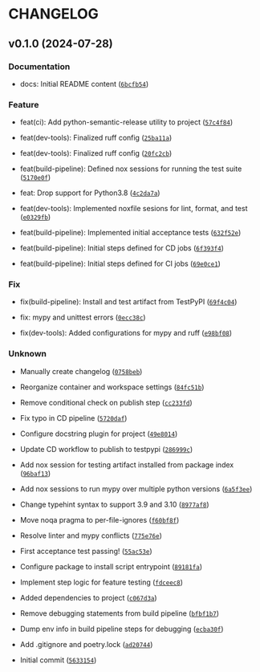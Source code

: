 # CHANGELOG

## v0.1.0 (2024-07-28)

### Documentation

* docs: Initial README content ([`6bcfb54`](https://github.com/ubcotx/probullstats/commit/6bcfb54ad7f99ab883e093a48259725a40688f41))

### Feature

* feat(ci): Add python-semantic-release utility to project ([`57c4f84`](https://github.com/ubcotx/probullstats/commit/57c4f844a21289063b8848f26585636f717a0366))

* feat(dev-tools): Finalized ruff config ([`25ba11a`](https://github.com/ubcotx/probullstats/commit/25ba11ae1a87a7cd2b2b43bb0bf72bc7e0cb9409))

* feat(dev-tools): Finalized ruff config ([`20fc2cb`](https://github.com/ubcotx/probullstats/commit/20fc2cb908489826d1c4aecb622fedddcf77f7de))

* feat(build-pipeline): Defined nox sessions for running the test suite ([`5170e0f`](https://github.com/ubcotx/probullstats/commit/5170e0ff3795ccb07e6e1a22585bd90a0a0310bb))

* feat: Drop support for Python3.8 ([`4c2da7a`](https://github.com/ubcotx/probullstats/commit/4c2da7ab482f91d30a9bed11e9f849ef0209fafd))

* feat(dev-tools): Implemented noxfile sesions for lint, format, and test ([`e0329fb`](https://github.com/ubcotx/probullstats/commit/e0329fb5d6f3f63c03bdbb80bb50c9bf99f2ce4d))

* feat(build-pipeline): Implemented initial acceptance tests ([`632f52e`](https://github.com/ubcotx/probullstats/commit/632f52e03f3414b42cd34fdeef75d70fe5a1deda))

* feat(build-pipeline): Initial steps defined for CD jobs ([`6f393f4`](https://github.com/ubcotx/probullstats/commit/6f393f466c6a98291030776d29eb96054ab8eeaa))

* feat(build-pipeline): Initial steps defined for CI jobs ([`69e0ce1`](https://github.com/ubcotx/probullstats/commit/69e0ce15f819c9cd241297f378a89f9106f043f6))

### Fix

* fix(build-pipeline): Install and test artifact from TestPyPI ([`69f4c04`](https://github.com/ubcotx/probullstats/commit/69f4c04ad49e4fccef1ee4730de56da58723ece3))

* fix: mypy and unittest errors ([`0ecc38c`](https://github.com/ubcotx/probullstats/commit/0ecc38cecf77139cde574e0b6467647e12c71e40))

* fix(dev-tools): Added configurations for mypy and ruff ([`e98bf08`](https://github.com/ubcotx/probullstats/commit/e98bf08ed8b17a57dae908a2241ad2bf7615b78c))

### Unknown

* Manually create changelog ([`0758beb`](https://github.com/ubcotx/probullstats/commit/0758bebe963c37a94766f5cf4d0d0b76153edd85))

* Reorganize container and workspace settings ([`84fc51b`](https://github.com/ubcotx/probullstats/commit/84fc51b80243cd33a3ce0a284a6ffc3f876f748f))

* Remove conditional check on publish step ([`cc233fd`](https://github.com/ubcotx/probullstats/commit/cc233fd80eb5bede438dbadc6cbb296f77a4a52d))

* Fix typo in CD pipeline ([`5720daf`](https://github.com/ubcotx/probullstats/commit/5720daf14aebab8a1a2fcee24f8a5913032606ba))

* Configure docstring plugin for project ([`49e8014`](https://github.com/ubcotx/probullstats/commit/49e8014fefec08447edcff739dbf699f67ab4c02))

* Update CD workflow to publish to testpypi ([`286999c`](https://github.com/ubcotx/probullstats/commit/286999cdcb287e0f66337dc7ae3d7181901f8169))

* Add nox session for testing artifact installed from package index ([`96baf13`](https://github.com/ubcotx/probullstats/commit/96baf13cf84fb1da449352a695e43ea5c8112270))

* Add nox sessions to run mypy over multiple python versions ([`6a5f3ee`](https://github.com/ubcotx/probullstats/commit/6a5f3ee7bd8b9e408a5ea6c433f433434985c53e))

* Change typehint syntax to support 3.9 and 3.10 ([`8977af8`](https://github.com/ubcotx/probullstats/commit/8977af83aaecdd37a5d8241f0d674df09a5bd96e))

* Move noqa pragma to per-file-ignores ([`f60bf8f`](https://github.com/ubcotx/probullstats/commit/f60bf8f72838225a55007eadf464f55bb16ae071))

* Resolve linter and mypy conflicts ([`775e76e`](https://github.com/ubcotx/probullstats/commit/775e76eb9ded7b06b59fc746160838290cf598e1))

* First acceptance test passing! ([`55ac53e`](https://github.com/ubcotx/probullstats/commit/55ac53e33737bcbd8c2b3455afe3aa59a82e2695))

* Configure package to install script entrypoint ([`89181fa`](https://github.com/ubcotx/probullstats/commit/89181fa6bc6688c0cce8cf2565283744165d1f51))

* Implement step logic for feature testing ([`fdceec8`](https://github.com/ubcotx/probullstats/commit/fdceec87a680bccbf55a19ec0db379308e42f4fe))

* Added dependencies to project ([`c067d3a`](https://github.com/ubcotx/probullstats/commit/c067d3ab86399c8b263aca85b58cd7a911d78892))

* Remove debugging statements from build pipeline ([`bfbf1b7`](https://github.com/ubcotx/probullstats/commit/bfbf1b7df93fb40c486eaf10910ce74a994df44c))

* Dump env info in build pipeline steps for debugging ([`ecba30f`](https://github.com/ubcotx/probullstats/commit/ecba30fbd6ba5b211c04332b94eb1ab3b176e235))

* Add .gitignore and poetry.lock ([`ad20744`](https://github.com/ubcotx/probullstats/commit/ad2074479321a2ed5d86280208e7b0e173e2f2a3))

* Initial commit ([`5633154`](https://github.com/ubcotx/probullstats/commit/5633154bd0a735c6faaba6639bb04bb0fd391d7d))
